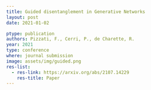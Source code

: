 ```yaml
---
title: Guided disentanglement in Generative Networks
layout: post
date: 2021-01-02

ptype: publication
authors: Pizzati, F., Cerri, P., de Charette, R.
year: 2021
type: conference
where: journal submission
image: assets/img/guided.png
res-list:
  - res-link: https://arxiv.org/abs/2107.14229
    res-title: Paper
---
```


